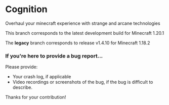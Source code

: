 # Cognition

Overhaul your minecraft experience with strange and arcane technologies

This branch corresponds to the latest development build for Minecraft 1.20.1

The **legacy** branch corresponds to release v1.4.10 for Minecraft 1.18.2

### **If you're here to provide a bug report...**
Please provide:
- Your crash log, if applicable
- Video recordings or screenshots of the bug, if the bug is difficult to describe. 

Thanks for your contribution! 
